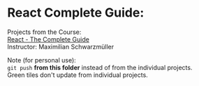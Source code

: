 # React Complete Guide:

Projects from the Course:        
[React - The Complete Guide](https://www.udemy.com/course/react-the-complete-guide-incl-redux/)  
Instructor: Maximilian Schwarzmüller

Note (for personal use):      
`git push` **from this folder** instead of from the individual projects.      
Green tiles don't update from individual projects.

